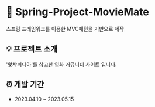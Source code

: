 # :movie_camera: Spring-Project-MovieMate
스프링 프레임워크를 이용한 MVC패턴을 기반으로 제작
   
## :bulb: 프로젝트 소개
'왓챠피디아'를 참고한 영화 커뮤니티 사이트 입니다.

## :alarm_clock: 개발 기간
- 2023.04.10 ~ 2023.05.15
